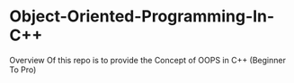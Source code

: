 # Object-Oriented-Programming-In-C++
Overview Of this repo is to provide the Concept of OOPS in C++ (Beginner To Pro)
